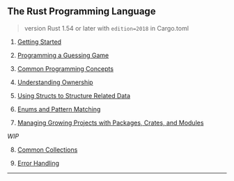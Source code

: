 
## The Rust Programming Language

> version Rust 1.54 or later with `edition=2018` in Cargo.toml

1. [Getting Started](./chap01.md)

2. [Programming a Guessing Game](./chap02.md)

3. [Common Programming Concepts](./chap03.md)

4. [Understanding Ownership](./chap04.md)

5. [Using Structs to Structure Related Data](./chap05.md)

6. [Enums and Pattern Matching](./chap06.md)

7. [Managing Growing Projects with Packages, Crates, and Modules](./chap07.md)

_WIP_

8. [Common Collections](./chap08.md)

9. [Error Handling](./chap09.md)


---
